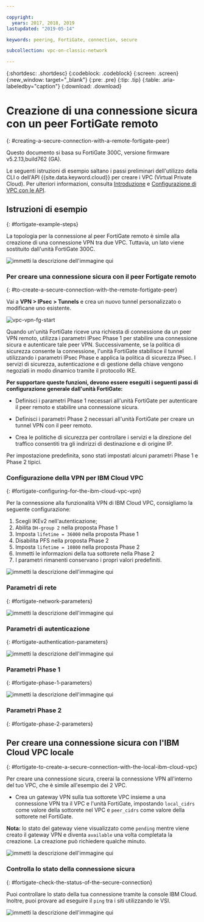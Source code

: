 ```yaml
---

copyright:
  years: 2017, 2018, 2019
lastupdated: "2019-05-14"

keywords: peering, FortiGate, connection, secure

subcollection: vpc-on-classic-network

---
```


{:shortdesc: .shortdesc}
{:codeblock: .codeblock}
{:screen: .screen}
{:new_window: target="_blank"}
{:pre: .pre}
{:tip: .tip}
{:table: .aria-labeledby="caption"}
{:download: .download}


# Creazione di una connessione sicura con un peer FortiGate remoto
{: #creating-a-secure-connection-with-a-remote-fortigate-peer}

Questo documento si basa su FortiGate 300C, versione firmware	v5.2.13,build762 (GA).

Le seguenti istruzioni di esempio saltano i passi preliminari dell'utilizzo della CLI o dell'API {{site.data.keyword.cloud}} per creare i VPC (Virtual Private Cloud). Per ulteriori informazioni, consulta [Introduzione](/docs/vpc-on-classic?topic=vpc-on-classic-getting-started) e [Configurazione di VPC con le API](/docs/vpc-on-classic?topic=vpc-on-classic-creating-a-vpc-using-the-rest-apis).

## Istruzioni di esempio
{: #fortigate-example-steps}

La topologia per la connessione al peer FortiGate remoto è simile alla creazione di una connessione VPN tra due VPC. Tuttavia, un lato viene sostituito dall'unità FortiGate 300C.

![immetti la descrizione dell'immagine qui](./images/vpc-vpn-fg-figure.png)

### Per creare una connessione sicura con il peer Fortigate remoto
{: #to-create-a-secure-connection-with-the-remote-fortigate-peer}

Vai a **VPN \> IPsec \> Tunnels** e crea un nuovo tunnel personalizzato o modificane uno esistente.

![vpc-vpn-fg-start](./images/vpc-vpn-fg-start.JPG)

Quando un'unità FortiGate riceve una richiesta di connessione da un peer VPN remoto, utilizza i parametri IPsec Phase 1 per stabilire una connessione sicura e autenticare tale peer VPN. Successivamente, se la politica di sicurezza consente la connessione, l'unità FortiGate stabilisce il tunnel utilizzando i parametri IPsec Phase e applica la politica di sicurezza IPsec. I servizi di sicurezza, autenticazione e di gestione della chiave vengono negoziati in modo dinamico tramite il protocollo IKE.

**Per supportare queste funzioni, devono essere eseguiti i seguenti passi di configurazione generale dall'unità FortiGate:**

* Definisci i parametri Phase 1 necessari all'unità FortiGate per autenticare il peer remoto e stabilire una connessione sicura.

* Definisci i parametri Phase 2 necessari all'unità FortiGate per creare un tunnel VPN con il peer remoto.

* Crea le politiche di sicurezza per controllare i servizi e la direzione del traffico consentiti tra gli indirizzi di destinazione e di origine IP.

Per impostazione predefinita, sono stati impostati alcuni parametri Phase 1 e Phase 2 tipici.

### Configurazione della VPN per IBM Cloud VPC
{: #fortigate-configuring-for-the-ibm-cloud-vpc-vpn}

Per la connessione alla funzionalità VPN di IBM Cloud VPC, consigliamo la seguente configurazione:

1. Scegli IKEv2 nell'autenticazione;
2. Abilita `DH-group 2` nella proposta Phase 1
3. Imposta `lifetime = 36000` nella proposta Phase 1
4. Disabilita PFS nella proposta Phase 2
5. Imposta `lifetime = 10800` nella proposta Phase 2
6. Immetti le informazioni della tua sottorete nella Phase 2
7. I parametri rimanenti conservano i propri valori predefiniti.

![immetti la descrizione dell'immagine qui](./images/vpc-vpn-fg-network.JPG)

### Parametri di rete
{: #fortigate-network-parameters}

![immetti la descrizione dell'immagine qui](./images/vpc-vpn-fg-authentication.JPG)

### Parametri di autenticazione
{: #fortigate-authentication-parameters}

![immetti la descrizione dell'immagine qui](./images/vpc-vpn-fg-phase1.JPG)

### Parametri Phase 1
{: #fortigate-phase-1-parameters}

![immetti la descrizione dell'immagine qui](./images/vpc-vpn-fg-phase2.JPG)

### Parametri Phase 2
{: #fortigate-phase-2-parameters}

## Per creare una connessione sicura con l'IBM Cloud VPC locale
{: #fortigate-to-create-a-secure-connection-with-the-local-ibm-cloud-vpc}

Per creare una connessione sicura, creerai la connessione VPN all'interno del tuo VPC, che è simile all'esempio dei 2 VPC.

* Crea un gateway VPN sulla tua sottorete VPC insieme a una connessione VPN tra il VPC e l'unità FortiGate, impostando `local_cidrs` come valore della sottorete nel VPC e `peer_cidrs` come valore della sottorete nel FortiGate.

**Nota:** lo stato del gateway viene visualizzato come `pending` mentre viene creato il gateway VPN e diventa `available` una volta completata la creazione. La creazione può richiedere qualche minuto.

![immetti la descrizione dell'immagine qui](images/vpc-vpn-fg-connection.png)

### Controlla lo stato della connessione sicura
{: #fortigate-check-the-status-of-the-secure-connection}

Puoi controllare lo stato della tua connessione tramite la console IBM Cloud. Inoltre, puoi provare ad eseguire il `ping` tra i siti utilizzando le VSI.

![immetti la descrizione dell'immagine qui](images/vpc-vpn-fg-status.JPG)
